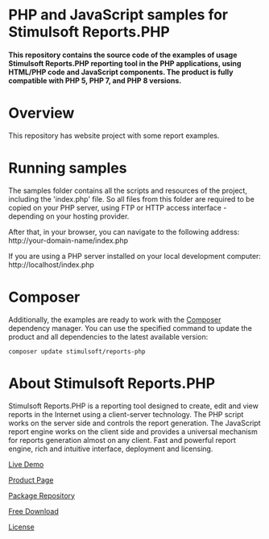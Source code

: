 # PHP and JavaScript samples for Stimulsoft Reports.PHP

#### This repository contains the source code of the examples of usage Stimulsoft Reports.PHP reporting tool in the PHP applications, using HTML/PHP code and JavaScript components. The product is fully compatible with PHP 5, PHP 7, and PHP 8 versions.

# Overview
This repository has website project with some report examples.

# Running samples
The samples folder contains all the scripts and resources of the project, including the 'index.php' file. So all files from this folder are required to be copied on your PHP server, using FTP or HTTP access interface - depending on your hosting provider.

After that, in your browser, you can navigate to the following address:  
http://your-domain-name/index.php

If you are using a PHP server installed on your local development computer:  
http://localhost/index.php

# Composer
Additionally, the examples are ready to work with the [Composer](https://getcomposer.org/) dependency manager. You can use the specified command to update the product and all dependencies to the latest available version:

```
composer update stimulsoft/reports-php
```

# About Stimulsoft Reports.PHP
Stimulsoft Reports.PHP is a reporting tool designed to create, edit and view reports in the Internet using a client-server technology. The PHP script works on the server side and controls the report generation. The JavaScript report engine works on the client side and provides a universal mechanism for reports generation almost on any client. Fast and powerful report engine, rich and intuitive interface, deployment and licensing.

[Live Demo](http://demo.stimulsoft.com/#Js)

[Product Page](https://www.stimulsoft.com/en/products/reports-php)

[Package Repository](https://packagist.org/packages/stimulsoft/reports-php)

[Free Download](https://www.stimulsoft.com/en/downloads)

[License](LICENSE.md)
